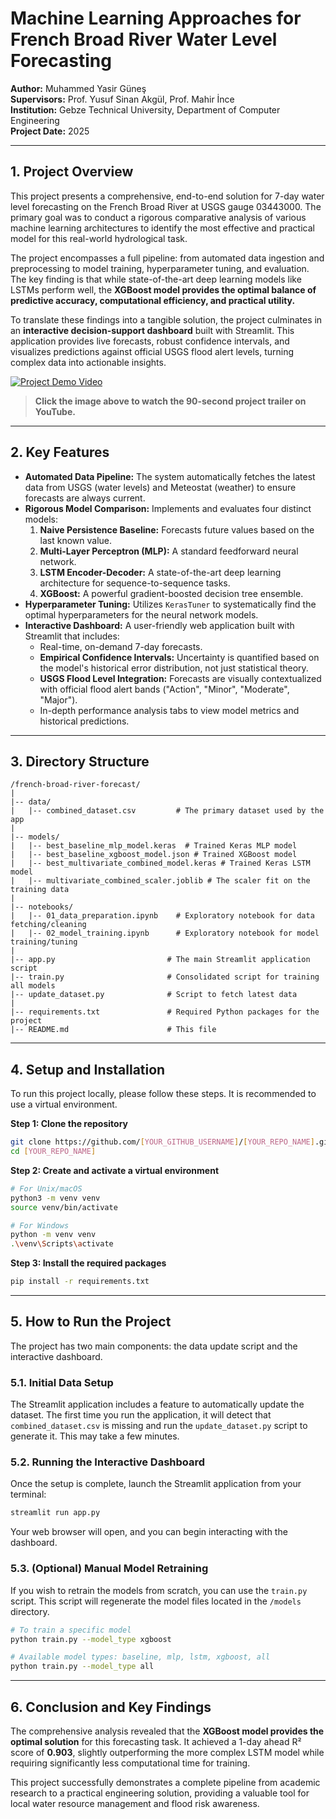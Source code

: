 # Machine Learning Approaches for French Broad River Water Level Forecasting

**Author:** Muhammed Yasir Güneş  
**Supervisors:** Prof. Yusuf Sinan Akgül, Prof. Mahir İnce  
**Institution:** Gebze Technical University, Department of Computer Engineering  
**Project Date:** 2025

---

## 1. Project Overview

This project presents a comprehensive, end-to-end solution for 7-day water level forecasting on the French Broad River at USGS gauge 03443000. The primary goal was to conduct a rigorous comparative analysis of various machine learning architectures to identify the most effective and practical model for this real-world hydrological task.

The project encompasses a full pipeline: from automated data ingestion and preprocessing to model training, hyperparameter tuning, and evaluation. The key finding is that while state-of-the-art deep learning models like LSTMs perform well, the **XGBoost model provides the optimal balance of predictive accuracy, computational efficiency, and practical utility.**

To translate these findings into a tangible solution, the project culminates in an **interactive decision-support dashboard** built with Streamlit. This application provides live forecasts, robust confidence intervals, and visualizes predictions against official USGS flood alert levels, turning complex data into actionable insights.

[![Project Demo Video](https://img.youtube.com/vi/[PLACEHOLDER_YOUTUBE_VIDEO_ID]/0.jpg)](https://www.youtube.com/watch?v=[PLACEHOLDER_YOUTUBE_VIDEO_ID])

> **Click the image above to watch the 90-second project trailer on YouTube.**

---

## 2. Key Features

- **Automated Data Pipeline:** The system automatically fetches the latest data from USGS (water levels) and Meteostat (weather) to ensure forecasts are always current.
- **Rigorous Model Comparison:** Implements and evaluates four distinct models:
    1.  **Naive Persistence Baseline:** Forecasts future values based on the last known value.
    2.  **Multi-Layer Perceptron (MLP):** A standard feedforward neural network.
    3.  **LSTM Encoder-Decoder:** A state-of-the-art deep learning architecture for sequence-to-sequence tasks.
    4.  **XGBoost:** A powerful gradient-boosted decision tree ensemble.
- **Hyperparameter Tuning:** Utilizes `KerasTuner` to systematically find the optimal hyperparameters for the neural network models.
- **Interactive Dashboard:** A user-friendly web application built with Streamlit that includes:
    -   Real-time, on-demand 7-day forecasts.
    -   **Empirical Confidence Intervals:** Uncertainty is quantified based on the model's historical error distribution, not just statistical theory.
    -   **USGS Flood Level Integration:** Forecasts are visually contextualized with official flood alert bands ("Action", "Minor", "Moderate", "Major").
    -   In-depth performance analysis tabs to view model metrics and historical predictions.

---

## 3. Directory Structure

```
/french-broad-river-forecast/
|
|-- data/
|   |-- combined_dataset.csv         # The primary dataset used by the app
|
|-- models/
|   |-- best_baseline_mlp_model.keras  # Trained Keras MLP model
|   |-- best_baseline_xgboost_model.json # Trained XGBoost model
|   |-- best_multivariate_combined_model.keras # Trained Keras LSTM model
|   |-- multivariate_combined_scaler.joblib # The scaler fit on the training data
|
|-- notebooks/
|   |-- 01_data_preparation.ipynb    # Exploratory notebook for data fetching/cleaning
|   |-- 02_model_training.ipynb      # Exploratory notebook for model training/tuning
|
|-- app.py                         # The main Streamlit application script
|-- train.py                       # Consolidated script for training all models
|-- update_dataset.py              # Script to fetch latest data
|
|-- requirements.txt               # Required Python packages for the project
|-- README.md                      # This file
```

---

## 4. Setup and Installation

To run this project locally, please follow these steps. It is recommended to use a virtual environment.

**Step 1: Clone the repository**
```bash
git clone https://github.com/[YOUR_GITHUB_USERNAME]/[YOUR_REPO_NAME].git
cd [YOUR_REPO_NAME]
```

**Step 2: Create and activate a virtual environment**
```bash
# For Unix/macOS
python3 -m venv venv
source venv/bin/activate

# For Windows
python -m venv venv
.\venv\Scripts\activate
```

**Step 3: Install the required packages**
```bash
pip install -r requirements.txt
```

---

## 5. How to Run the Project

The project has two main components: the data update script and the interactive dashboard.

### 5.1. Initial Data Setup

The Streamlit application includes a feature to automatically update the dataset. The first time you run the application, it will detect that `combined_dataset.csv` is missing and run the `update_dataset.py` script to generate it. This may take a few minutes.

### 5.2. Running the Interactive Dashboard

Once the setup is complete, launch the Streamlit application from your terminal:

```bash
streamlit run app.py
```

Your web browser will open, and you can begin interacting with the dashboard.

### 5.3. (Optional) Manual Model Retraining

If you wish to retrain the models from scratch, you can use the `train.py` script. This script will regenerate the model files located in the `/models` directory.

```bash
# To train a specific model
python train.py --model_type xgboost

# Available model types: baseline, mlp, lstm, xgboost, all
python train.py --model_type all
```

---

## 6. Conclusion and Key Findings

The comprehensive analysis revealed that the **XGBoost model provides the optimal solution** for this forecasting task. It achieved a 1-day ahead R² score of **0.903**, slightly outperforming the more complex LSTM model while requiring significantly less computational time for training.

This project successfully demonstrates a complete pipeline from academic research to a practical engineering solution, providing a valuable tool for local water resource management and flood risk awareness.